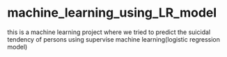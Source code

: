 # machine_learning_using_LR_model

this is a machine learning project where we tried to predict the suicidal tendency of persons using supervise machine learning(logistic regression model)
